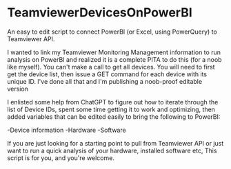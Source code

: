 # TeamviewerDevicesOnPowerBI
An easy to edit script to connect PowerBI (or Excel, using PowerQuery) to Teamviewer API.  

I wanted to link my Teamviewer Monitoring Management information to run analysis on PowerBI and realized it is a complete PITA to do this (for a noob like myself). You can't make a call to get all devices. You will need to first get the device list, then issue a GET command for each device with its unique ID. I've done all that and I'm publishing a noob-proof editable version 

I enlisted some help from ChatGPT to figure out how to iterate through the list of Device IDs, spent some time getting it to work and optimizing, then added variables that can be edited easily to bring the following to PowerBI:

-Device information
-Hardware 
-Software

If you are just looking for a starting point to pull from Teamviewer API or just want to run a quick analysis of your hardware, installed software etc, This script is for you, and you're welcome. 
